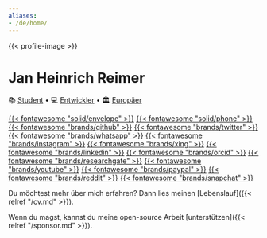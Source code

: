 ```yaml
---
aliases:
- /de/home/
---
```


{{< profile-image >}}

# Jan Heinrich Reimer

📚 [Student](https://www.informatik.uni-halle.de/ "Martin-Luther-Universität Halle-Wittenberg") • 
💻 [Entwickler](https://reimer.software "Reimer Software") • 
🏛️ [Europäer](https://europa.eu/european-union/about-eu/eu-in-brief/ "Die Europäische Union")

[{{< fontawesome "solid/envelope" >}}](mailto:heinrich@reimer.family "E-Mail")
[{{< fontawesome "solid/phone" >}}](tel:+491749273954 "Telefon")
[{{< fontawesome "brands/github" >}}](https://github.com/heinrichreimer/ "GitHub")
[{{< fontawesome "brands/twitter" >}}](https://twitter.com/H1iReimer/ "Twitter")
[{{< fontawesome "brands/whatsapp" >}}](https://api.whatsapp.com/send/?phone=491749273954 "WhatsApp")
[{{< fontawesome "brands/instagram" >}}](https://instagram.com/heinrichreimer/ "Instagram")
[{{< fontawesome "brands/xing" >}}](https://xing.com/profile/JanHeinrich_Reimer/ "XING")
[{{< fontawesome "brands/linkedin" >}}](https://linkedin.com/in/heinrichreimer/ "LinkedIn")
[{{< fontawesome "brands/orcid" >}}](https://orcid.org/0000-0003-1992-8696 "ORCiD")
[{{< fontawesome "brands/researchgate" >}}](https://researchgate.net/profile/Jan_Heinrich_Reimer "ResearchGate")
[{{< fontawesome "brands/youtube" >}}](https://youtube.com/channel/UCzWfR3P8Zz65zmsSi-1ynfw/ "YouTube")
[{{< fontawesome "brands/paypal" >}}](https://paypal.me/HeinrichReimer/ "PayPal")
[{{< fontawesome "brands/reddit" >}}](https://reddit.com/user/H1iReimer/ "Reddit")
[{{< fontawesome "brands/snapchat" >}}](https://snapchat.com/add/heinrichreimer/ "Snapchat")

Du möchtest mehr über mich erfahren? Dann lies meinen [Lebenslauf]({{< relref "/cv.md" >}}).

Wenn du magst, kannst du meine open-source Arbeit [unterstützen]({{< relref "/sponsor.md" >}}).
